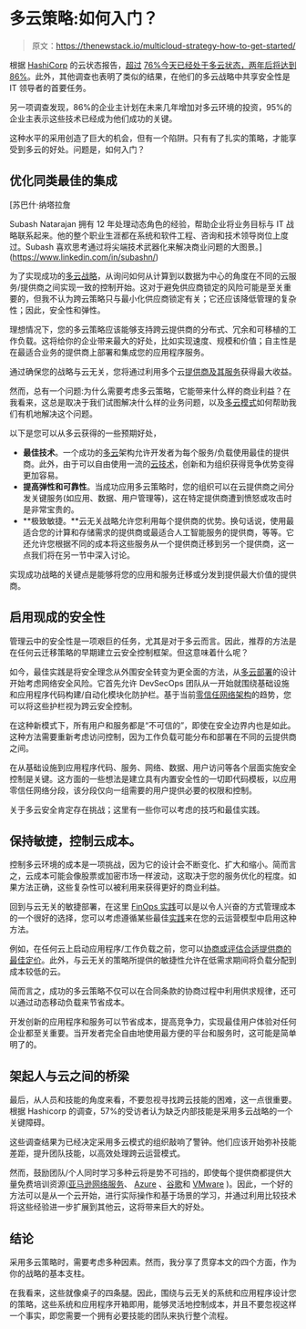 # 多云策略:如何入门？

> 原文：<https://thenewstack.io/multicloud-strategy-how-to-get-started/>

根据 [HashiCorp](https://www.hashicorp.com/?utm_content=inline-mention) 的云状态报告，[超过](https://www.hashicorp.com/state-of-the-cloud) [76%今天已经处于多云状态，两年后将达到 86%](https://www.hashicorp.com/state-of-the-cloud)。此外，其他调查也表明了类似的结果，在他们的多云战略中共享安全性是 IT 领导者的首要任务。

另一项调查发现，86%的企业主计划在未来几年增加对多云环境的投资，95%的企业主表示这些技术已经成为他们成功的关键。

这种水平的采用创造了巨大的机会，但有一个陷阱。只有有了扎实的策略，才能享受到多云的好处。问题是，如何入门？

## **优化同类最佳的集成**

 [苏巴什·纳塔拉詹

Subash Natarajan 拥有 12 年处理动态角色的经验，帮助企业将业务目标与 IT 战略联系起来。他的整个职业生涯都在系统和软件工程、咨询和技术领导岗位上度过。Subash 喜欢思考通过将尖端技术武器化来解决商业问题的大图景。](https://www.linkedin.com/in/subashn/) 

为了实现成功的[多云战略](https://thenewstack.io/reasons-to-opt-for-a-multicloud-strategy/)，从询问如何从计算到以数据为中心的角度在不同的云服务/提供商之间实现一致的控制开始。这对于避免供应商锁定的风险可能是至关重要的，但我不认为跨云策略只与最小化供应商锁定有关；它还应该降低管理的复杂性；因此，安全性和弹性。

理想情况下，您的多云策略应该能够支持跨云提供商的分布式、冗余和可移植的工作负载。这将给你的企业带来最大的好处，比如实现速度、规模和价值；自主性是在最适合业务的提供商上部署和集成您的应用程序服务。

通过确保您的战略与云无关，您将通过利用多个云[提供商及其服务](https://www.cloudhealthtech.com/blog/cloud-comparison-guide-glossary-aws-azure-gcp)获得最大收益。

然而，总有一个问题:为什么需要考虑多云策略，它能带来什么样的商业利益？在我看来，这总是取决于我们试图解决什么样的业务问题，以及[多云模式](https://thenewstack.io/why-enterprises-are-adopting-a-multicloud-strategy/)如何帮助我们有机地解决这个问题。

以下是您可以从多云获得的一些预期好处，

*   **最佳技术**。一个成功的[多云](https://www.simform.com/blog/multi-cloud-architecture/)架构允许开发者为每个服务/负载使用最佳的提供商。此外，由于可以自由使用一流的[云技术](https://thenewstack.io/category/cloud-services/)，创新和为组织获得竞争优势变得更加容易。
*   **提高弹性和可靠性**。当成功应用多云策略时，您的组织可以在云提供商之间分发关键服务(如应用、数据、用户管理等)，这在特定提供商遭到愤怒或攻击时是非常宝贵的。
*   **极致敏捷。**云无关战略允许您利用每个提供商的优势。换句话说，使用最适合您的计算和存储需求的提供商或最适合人工智能服务的提供商，等等。它还允许您根据不同的成本将这些服务从一个提供商迁移到另一个提供商，这一点我们将在另一节中深入讨论。

实现成功战略的关键点是能够将您的应用和服务迁移或分发到提供最大价值的提供商。

## **启用现成的安全性**

管理云中的安全性是一项艰巨的任务，尤其是对于多云而言。因此，推荐的方法是在任何云迁移策略的早期建立云安全控制框架。但这意味着什么呢？

如今，最佳实践是将安全理念从外围安全转变为更全面的方法，从[多云部署](https://thenewstack.io/4-reasons-why-enterprises-should-implement-a-multicloud-strategy/)的设计开始考虑网络安全风险。它首先允许 DevSecOps 团队从一开始就围绕基础设施和应用程序代码构建/自动化模块化防护栏。基于当前[零信任网络架构](https://thenewstack.io/what-is-zero-trust-architecture/)的趋势，您可以将这些护栏视为跨云安全控制。

在这种新模式下，所有用户和服务都是“不可信的”，即使在安全边界内也是如此。这种方法需要重新考虑访问控制，因为工作负载可能分布和部署在不同的云提供商之间。

在从基础设施到应用程序代码、服务、网络、数据、用户访问等各个层面实施安全控制是关键。这方面的一些想法是建立具有内置安全性的一切即代码模板，以应用零信任网络分段，该分段仅向一组需要的用户提供必要的权限和控制。

关于多云安全肯定存在挑战；这里有一些你可以考虑的技巧和最佳实践。

## **保持敏捷，控制云成本。**

控制多云环境的成本是一项挑战，因为它的设计会不断变化、扩大和缩小。简而言之，云成本可能会像股票或加密市场一样波动，这取决于您的服务优化的程度。如果方法正确，这些复杂性可以被利用来获得更好的商业利益。

回到与云无关的敏捷部署，在这里 [FinOps 实践](https://www.finops.org/framework/principles/)可以是以令人兴奋的方式管理成本的一个很好的选择，您可以考虑遵循某些最佳[实践](https://www.replex.io/blog/finops-in-practice-best-practices-checklist-1)来在您的云运营模型中启用这种方法。

例如，在任何云上启动应用程序/工作负载之前，您可以[协商或评估合适提供商的最佳定价](https://cast.ai/blog/ultimate-cloud-pricing-comparison-aws-vs-azure-vs-google-cloud-in-2021/)。此外，与云无关的策略所提供的敏捷性允许在低需求期间将负载分配到成本较低的云。

简而言之，成功的多云策略不仅可以在合同条款的协商过程中利用供求规律，还可以通过动态移动负载来节省成本。

开发创新的应用程序和服务可以节省成本，提高竞争力，实现最佳用户体验对任何企业都至关重要。当开发者完全自由地使用最方便的平台和服务时，这可能是简单明了的。

## **架起人与云之间的桥梁**

最后，从人员和技能的角度来看，不要忽视寻找跨云技能的困难，这一点很重要。根据 Hashicorp 的调查，57%的受访者认为缺乏内部技能是采用多云战略的一个关键障碍。

这些调查结果为已经决定采用多云模式的组织敲响了警钟。他们应该开始弥补技能差距，提升团队技能，以高效处理跨云运营模式。

然而，鼓励团队/个人同时学习多种云将是势不可挡的，即使每个提供商都提供大量免费培训资源([亚马逊网络服务](https://aws.amazon.com/training/)、 [Azure](https://mvtd.events.microsoft.com/Azure) 、[谷歌](https://cloud.google.com/training)和 [VMware](https://tanzu.vmware.com/content/blog/introducing-kubeacademy-pro-in-depth-kubernetes-training-totally-free) )。因此，一个好的方法可以是从一个云开始，进行实际操作和基于场景的学习，并通过利用比较技术将这些经验进一步扩展到其他云，这将带来巨大的好处。

## **结论**

采用多云策略时，需要考虑多种因素。然而，我分享了贯穿本文的四个方面，作为你的战略的基本支柱。

在我看来，这些就像桌子的四条腿。因此，围绕与云无关的系统和应用程序设计您的策略，这些系统和应用程序开箱即用，能够灵活地控制成本，并且不要忽视这样一个事实，即您需要一个拥有必要技能的团队来执行整个流程。

<svg xmlns:xlink="http://www.w3.org/1999/xlink" viewBox="0 0 68 31" version="1.1"><title>Group</title> <desc>Created with Sketch.</desc></svg>